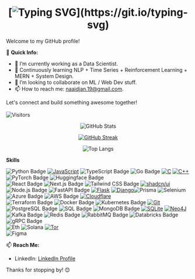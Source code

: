 <div align="center">
  
# [![Typing SVG](https://readme-typing-svg.demolab.com?font=Matemasie&size=25&pause=1000&color=0000FF&center=true&width=500&height=70&lines=Hi+There!+This+is+Narayan.+;Welcome+to+My+Github+account.)](https://git.io/typing-svg)

</div>


Welcome to my GitHub profile!

🚀 **Quick Info:**
- 🔭 I’m currently working as a Data Scientist.
- 🌱 Continuously learning NLP + Time Series + Reinforcement Learning + MERN + System Design.
- 👯 I’m looking to collaborate on ML / Web Dev stuff.
- 📫 How to reach me: naaidjan.19@gmail.com.

Let's connect and build something awesome together!
<br></br>
![Visitors](https://komarev.com/ghpvc/?username=Narayan-21&color=grey&style=plastic&label=PROFILE+VIEWS&abbreviated=true) 
<div align="center">
  
![GitHub Stats](https://github-readme-stats.vercel.app/api?username=Narayan-21&show_icons=true&theme=dark)
  
[![GitHub Streak](https://streak-stats.demolab.com?user=Narayan-21&theme=highcontrast&hide_border=true)](https://git.io/streak-stats)

![Top Langs](https://github-readme-stats.vercel.app/api/top-langs/?username=Narayan-21&theme=dark&hide_border=false&count_private=true&layout=compact)

</div>


**Skills**

![Python Badge](https://img.shields.io/badge/Python-3776AB?style=for-the-badge&logo=python&logoColor=white) [![JavaScript](https://img.shields.io/badge/JavaScript-F7DF1E?style=for-the-badge&logo=javascript&logoColor=000)](#) ![TypeScript Badge](https://img.shields.io/badge/TypeScript-007ACC?style=for-the-badge&logo=typescript&logoColor=white) ![Go Badge](https://img.shields.io/badge/Go-00ADD8?style=for-the-badge&logo=go&logoColor=white) [![C](https://img.shields.io/badge/C-00599C?logo=c&style=for-the-badge&logoColor=white)](#) [![C++](https://img.shields.io/badge/C++-%2300599C.svg?style=for-the-badge&logo=c%2B%2B&logoColor=white)](#) <br>
![PyTorch Badge](https://img.shields.io/badge/PyTorch-EE4C2C?style=for-the-badge&logo=pytorch&logoColor=white) ![Huggingface Badge](https://img.shields.io/badge/-HuggingFace-FDEE21?style=for-the-badge&logo=HuggingFace&logoColor=black)  <br>
![React Badge](https://img.shields.io/badge/React-20232A?style=for-the-badge&logo=react&logoColor=61DAFB) ![Next.js Badge](https://img.shields.io/badge/Next.js-000000?style=for-the-badge&logo=nextdotjs&logoColor=white) ![Tailwind CSS Badge](https://img.shields.io/badge/Tailwind_CSS-38B2AC?style=for-the-badge&logo=tailwind-css&logoColor=white) [![shadcn/ui](https://img.shields.io/badge/shadcn%2Fui-000?style=for-the-badge&logo=shadcnui&logoColor=fff)](#)<br>
![Node.js Badge](https://img.shields.io/badge/Node.js-43853D?style=for-the-badge&logo=node.js&logoColor=white) ![FastAPI Badge](https://img.shields.io/badge/FastAPI-009688?style=for-the-badge&logo=fastapi&logoColor=white) [![Flask](https://img.shields.io/badge/Flask-000?style=for-the-badge&logo=flask&logoColor=fff)](#) [![Django](https://img.shields.io/badge/Django-%23092E20.svg?style=for-the-badge&logo=django&logoColor=white)](#)![Prisma](https://img.shields.io/badge/Prisma-3982CE?style=for-the-badge&logo=Prisma&logoColor=white) ![Selenium](https://img.shields.io/badge/Selenium-43B02A?style=for-the-badge&logo=Selenium&logoColor=white)<br>
![Azure Badge](https://img.shields.io/badge/Azure-0078D4?style=for-the-badge&logo=microsoft-azure&logoColor=white) ![AWS Badge](https://img.shields.io/badge/AWS-232F3E?style=for-the-badge&logo=amazon-aws&logoColor=white) [![Cloudflare](https://img.shields.io/badge/Cloudflare-F38020?style=for-the-badge&logo=Cloudflare&logoColor=white)](#)<br>
![Terraform Badge](https://img.shields.io/badge/Terraform-623CE4?style=for-the-badge&logo=terraform&logoColor=white) ![Docker Badge](https://img.shields.io/badge/Docker-2496ED?style=for-the-badge&logo=docker&logoColor=white) ![Kubernetes Badge](https://img.shields.io/badge/Kubernetes-326CE5?style=for-the-badge&logo=kubernetes&logoColor=white) [![Git](https://img.shields.io/badge/Git-F05032?style=for-the-badge&logo=git&logoColor=fff)](#)<br>
![PostgreSQL Badge](https://img.shields.io/badge/PostgreSQL-316192?style=for-the-badge&logo=postgresql&logoColor=white) ![SQL Badge](https://img.shields.io/badge/SQL-4479A1?style=for-the-badge&logo=postgresql&logoColor=white) ![MongoDB Badge](https://img.shields.io/badge/MongoDB-47A248?style=for-the-badge&logo=mongodb&logoColor=white) [![SQLite](https://img.shields.io/badge/SQLite-%2307405e.svg?style=for-the-badge&logo=sqlite&logoColor=white)](#)  [![Neo4J](https://img.shields.io/badge/Neo4j-008CC1?logo=neo4j&style=for-the-badge&logoColor=white)](#)<br>
![Kafka Badge](https://img.shields.io/badge/Apache%20Kafka-231F20?style=for-the-badge&logo=apache-kafka&logoColor=white)  ![Redis Badge](https://img.shields.io/badge/Redis-DC382D?style=for-the-badge&logo=redis&logoColor=white) ![RabbitMQ Badge](https://img.shields.io/badge/RabbitMQ-FF6600?style=for-the-badge&logo=rabbitmq&logoColor=white) ![Databricks Badge](https://img.shields.io/badge/Databricks-FF3621?style=for-the-badge&logo=databricks&logoColor=white) ![gRPC Badge](https://img.shields.io/badge/gRPC-7F7F7F?style=for-the-badge&logo=grpc&logoColor=white) <br>
![Eth](https://img.shields.io/badge/Ethereum-3C3C3D?style=for-the-badge&logo=Ethereum&logoColor=white) ![Solana](https://img.shields.io/badge/Solana-000?style=for-the-badge&logo=Solana&logoColor=9945FF) [![Tor](https://img.shields.io/badge/Tor-7D4698?logo=Tor-Browser&style=for-the-badge&logoColor=white)](#)<br>
![Figma](https://img.shields.io/badge/Figma-F24E1E?style=for-the-badge&logo=figma&logoColor=white) 

📫 **Reach Me:**
- LinkedIn: [LinkedIn Profile](https://www.linkedin.com/in/nryn-221/)

Thanks for stopping by! 😊
